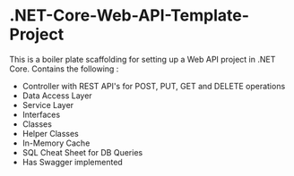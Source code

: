 # .NET-Core-Web-API-Template-Project

This is a boiler plate scaffolding for setting up a Web API project in .NET Core. Contains the following : 
* Controller with REST API's for POST, PUT, GET and DELETE operations
* Data Access Layer
* Service Layer
* Interfaces
* Classes
* Helper Classes
* In-Memory Cache
* SQL Cheat Sheet for DB Queries
* Has Swagger implemented
